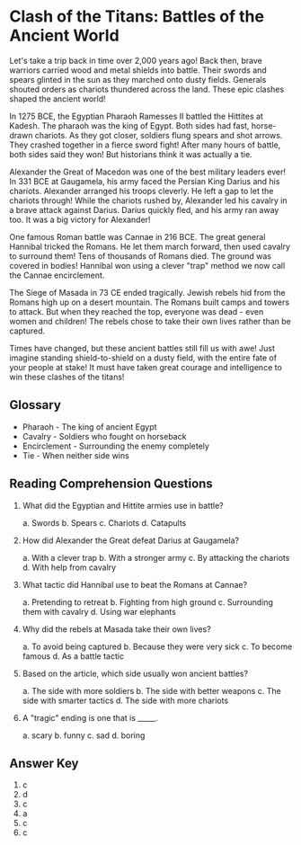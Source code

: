 # Clash of the Titans: Battles of the Ancient World

Let's take a trip back in time over 2,000 years ago! Back then, brave warriors carried wood and metal shields into battle. Their swords and spears glinted in the sun as they marched onto dusty fields. Generals shouted orders as chariots thundered across the land. These epic clashes shaped the ancient world!

In 1275 BCE, the Egyptian Pharaoh Ramesses II battled the Hittites at Kadesh. The pharaoh was the king of Egypt. Both sides had fast, horse-drawn chariots. As they got closer, soldiers flung spears and shot arrows. They crashed together in a fierce sword fight! After many hours of battle, both sides said they won! But historians think it was actually a tie.

Alexander the Great of Macedon was one of the best military leaders ever! In 331 BCE at Gaugamela, his army faced the Persian King Darius and his chariots. Alexander arranged his troops cleverly. He left a gap to let the chariots through! While the chariots rushed by, Alexander led his cavalry in a brave attack against Darius. Darius quickly fled, and his army ran away too. It was a big victory for Alexander!

One famous Roman battle was Cannae in 216 BCE. The great general Hannibal tricked the Romans. He let them march forward, then used cavalry to surround them! Tens of thousands of Romans died. The ground was covered in bodies! Hannibal won using a clever "trap" method we now call the Cannae encirclement.

The Siege of Masada in 73 CE ended tragically. Jewish rebels hid from the Romans high up on a desert mountain. The Romans built camps and towers to attack. But when they reached the top, everyone was dead - even women and children! The rebels chose to take their own lives rather than be captured.

Times have changed, but these ancient battles still fill us with awe! Just imagine standing shield-to-shield on a dusty field, with the entire fate of your people at stake! It must have taken great courage and intelligence to win these clashes of the titans!

## Glossary

- Pharaoh - The king of ancient Egypt
- Cavalry - Soldiers who fought on horseback
- Encirclement - Surrounding the enemy completely
- Tie - When neither side wins

## Reading Comprehension Questions

1. What did the Egyptian and Hittite armies use in battle?

   a. Swords
   b. Spears
   c. Chariots
   d. Catapults

2. How did Alexander the Great defeat Darius at Gaugamela?

   a. With a clever trap
   b. With a stronger army
   c. By attacking the chariots
   d. With help from cavalry

3. What tactic did Hannibal use to beat the Romans at Cannae?

   a. Pretending to retreat
   b. Fighting from high ground
   c. Surrounding them with cavalry
   d. Using war elephants

4. Why did the rebels at Masada take their own lives?

   a. To avoid being captured
   b. Because they were very sick
   c. To become famous
   d. As a battle tactic

5. Based on the article, which side usually won ancient battles?

   a. The side with more soldiers
   b. The side with better weapons
   c. The side with smarter tactics
   d. The side with more chariots

6. A "tragic" ending is one that is _____.

   a. scary
   b. funny
   c. sad
   d. boring

## Answer Key

1. c
2. d
3. c
4. a
5. c
6. c
